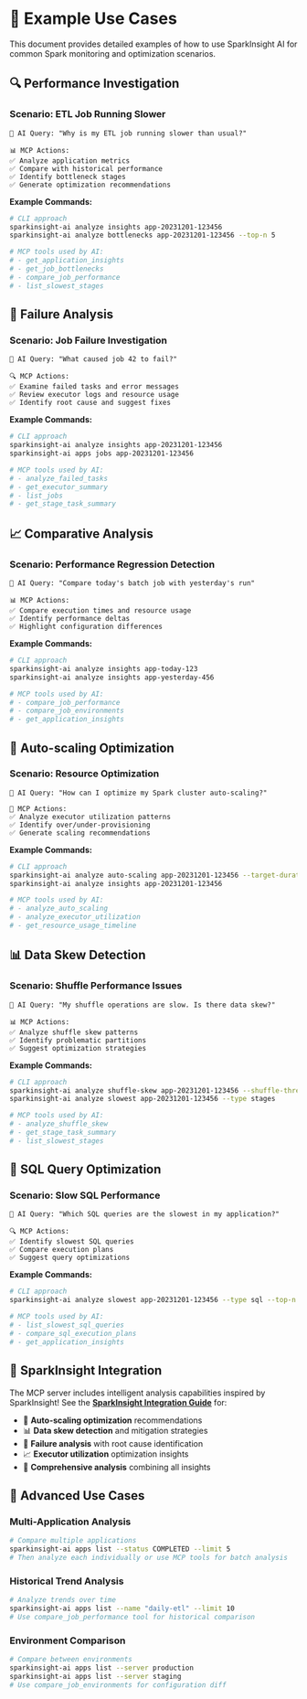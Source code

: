 # 🎯 Example Use Cases

This document provides detailed examples of how to use SparkInsight AI for common Spark monitoring and optimization scenarios.

## 🔍 Performance Investigation

### Scenario: ETL Job Running Slower
```
🤖 AI Query: "Why is my ETL job running slower than usual?"

📊 MCP Actions:
✅ Analyze application metrics
✅ Compare with historical performance
✅ Identify bottleneck stages
✅ Generate optimization recommendations
```

**Example Commands:**
```bash
# CLI approach
sparkinsight-ai analyze insights app-20231201-123456
sparkinsight-ai analyze bottlenecks app-20231201-123456 --top-n 5

# MCP tools used by AI:
# - get_application_insights
# - get_job_bottlenecks
# - compare_job_performance
# - list_slowest_stages
```

## 🚨 Failure Analysis

### Scenario: Job Failure Investigation
```
🤖 AI Query: "What caused job 42 to fail?"

🔍 MCP Actions:
✅ Examine failed tasks and error messages
✅ Review executor logs and resource usage
✅ Identify root cause and suggest fixes
```

**Example Commands:**
```bash
# CLI approach
sparkinsight-ai analyze insights app-20231201-123456
sparkinsight-ai apps jobs app-20231201-123456

# MCP tools used by AI:
# - analyze_failed_tasks
# - get_executor_summary
# - list_jobs
# - get_stage_task_summary
```

## 📈 Comparative Analysis

### Scenario: Performance Regression Detection
```
🤖 AI Query: "Compare today's batch job with yesterday's run"

📊 MCP Actions:
✅ Compare execution times and resource usage
✅ Identify performance deltas
✅ Highlight configuration differences
```

**Example Commands:**
```bash
# CLI approach
sparkinsight-ai analyze insights app-today-123
sparkinsight-ai analyze insights app-yesterday-456

# MCP tools used by AI:
# - compare_job_performance
# - compare_job_environments
# - get_application_insights
```

## 🚀 Auto-scaling Optimization

### Scenario: Resource Optimization
```
🤖 AI Query: "How can I optimize my Spark cluster auto-scaling?"

🔧 MCP Actions:
✅ Analyze executor utilization patterns
✅ Identify over/under-provisioning
✅ Generate scaling recommendations
```

**Example Commands:**
```bash
# CLI approach
sparkinsight-ai analyze auto-scaling app-20231201-123456 --target-duration 5
sparkinsight-ai analyze insights app-20231201-123456

# MCP tools used by AI:
# - analyze_auto_scaling
# - analyze_executor_utilization
# - get_resource_usage_timeline
```

## 📊 Data Skew Detection

### Scenario: Shuffle Performance Issues
```
🤖 AI Query: "My shuffle operations are slow. Is there data skew?"

📊 MCP Actions:
✅ Analyze shuffle skew patterns
✅ Identify problematic partitions
✅ Suggest optimization strategies
```

**Example Commands:**
```bash
# CLI approach
sparkinsight-ai analyze shuffle-skew app-20231201-123456 --shuffle-threshold 5
sparkinsight-ai analyze slowest app-20231201-123456 --type stages

# MCP tools used by AI:
# - analyze_shuffle_skew
# - get_stage_task_summary
# - list_slowest_stages
```

## 🔎 SQL Query Optimization

### Scenario: Slow SQL Performance
```
🤖 AI Query: "Which SQL queries are the slowest in my application?"

🔍 MCP Actions:
✅ Identify slowest SQL queries
✅ Compare execution plans
✅ Suggest query optimizations
```

**Example Commands:**
```bash
# CLI approach
sparkinsight-ai analyze slowest app-20231201-123456 --type sql --top-n 5

# MCP tools used by AI:
# - list_slowest_sql_queries
# - compare_sql_execution_plans
# - get_application_insights
```

## 📝 SparkInsight Integration

The MCP server includes intelligent analysis capabilities inspired by SparkInsight! See the **[SparkInsight Integration Guide](examples/sparkinsight/README.md)** for:

- 🚀 **Auto-scaling optimization** recommendations
- 📊 **Data skew detection** and mitigation strategies
- 🚨 **Failure analysis** with root cause identification
- 📈 **Executor utilization** optimization insights
- 🧠 **Comprehensive analysis** combining all insights

## 🔧 Advanced Use Cases

### Multi-Application Analysis
```bash
# Compare multiple applications
sparkinsight-ai apps list --status COMPLETED --limit 5
# Then analyze each individually or use MCP tools for batch analysis
```

### Historical Trend Analysis
```bash
# Analyze trends over time
sparkinsight-ai apps list --name "daily-etl" --limit 10
# Use compare_job_performance tool for historical comparison
```

### Environment Comparison
```bash
# Compare between environments
sparkinsight-ai apps list --server production
sparkinsight-ai apps list --server staging
# Use compare_job_environments for configuration diff
```